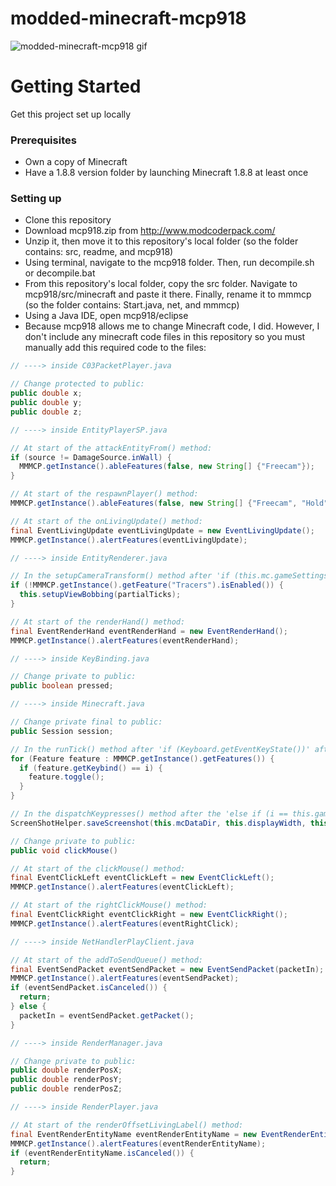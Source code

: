 # modded-minecraft-mcp918
![modded-minecraft-mcp918 gif](https://i.imgur.com/o40P2kX.gif)

# Getting Started
Get this project set up locally
### Prerequisites
* Own a copy of Minecraft
* Have a 1.8.8 version folder by launching Minecraft 1.8.8 at least once
### Setting up
* Clone this repository
* Download mcp918.zip from http://www.modcoderpack.com/
* Unzip it, then move it to this repository's local folder (so the folder contains: src, readme, and mcp918)
* Using terminal, navigate to the mcp918 folder. Then, run decompile.sh or decompile.bat
* From this repository's local folder, copy the src folder. Navigate to mcp918/src/minecraft and paste it there. Finally, rename it to mmmcp (so the folder contains: Start.java, net, and mmmcp)
* Using a Java IDE, open mcp918/eclipse
* Because mcp918 allows me to change Minecraft code, I did. However, I don't include any minecraft code files in this repository so you must manually add this required code to the files:

```java
// ----> inside C03PacketPlayer.java

// Change protected to public:
public double x;
public double y;
public double z;
```
```java
// ----> inside EntityPlayerSP.java

// At start of the attackEntityFrom() method:
if (source != DamageSource.inWall) {
  MMMCP.getInstance().ableFeatures(false, new String[] {"Freecam"});
}

// At start of the respawnPlayer() method:
MMMCP.getInstance().ableFeatures(false, new String[] {"Freecam", "Hold", "Jump", "Sneak", "Triggerbot", "Walk"});

// At start of the onLivingUpdate() method:
final EventLivingUpdate eventLivingUpdate = new EventLivingUpdate();
MMMCP.getInstance().alertFeatures(eventLivingUpdate);
```
```java
// ----> inside EntityRenderer.java

// In the setupCameraTransform() method after 'if (this.mc.gameSettings.viewBobbing)':
if (!MMMCP.getInstance().getFeature("Tracers").isEnabled()) {
  this.setupViewBobbing(partialTicks);
}

// At start of the renderHand() method:
final EventRenderHand eventRenderHand = new EventRenderHand();
MMMCP.getInstance().alertFeatures(eventRenderHand);
```
```java
// ----> inside KeyBinding.java

// Change private to public:
public boolean pressed;
```
```java
// ----> inside Minecraft.java

// Change private final to public:
public Session session;

// In the runTick() method after 'if (Keyboard.getEventKeyState())' after 'if (this.currentScreen != null) { } else {':
for (Feature feature : MMMCP.getInstance().getFeatures()) {
  if (feature.getKeybind() == i) {
    feature.toggle();
  }
}

// In the dispatchKeypresses() method after the 'else if (i == this.gameSettings.keyBindScreenshot.getKeyCode())':
ScreenShotHelper.saveScreenshot(this.mcDataDir, this.displayWidth, this.displayHeight, this.framebufferMc);

// Change private to public:
public void clickMouse()

// At start of the clickMouse() method:
final EventClickLeft eventClickLeft = new EventClickLeft();
MMMCP.getInstance().alertFeatures(eventClickLeft);

// At start of the rightClickMouse() method:
final EventClickRight eventClickRight = new EventClickRight();
MMMCP.getInstance().alertFeatures(eventRightClick);
```
```java
// ----> inside NetHandlerPlayClient.java

// At start of the addToSendQueue() method:
final EventSendPacket eventSendPacket = new EventSendPacket(packetIn);
MMMCP.getInstance().alertFeatures(eventSendPacket);
if (eventSendPacket.isCanceled()) {
  return;
} else {
  packetIn = eventSendPacket.getPacket();
}
```
```java
// ----> inside RenderManager.java

// Change private to public:
public double renderPosX;
public double renderPosY;
public double renderPosZ;
```
```java
// ----> inside RenderPlayer.java

// At start of the renderOffsetLivingLabel() method:
final EventRenderEntityName eventRenderEntityName = new EventRenderEntityName(renderManager, entityIn, x, y, z);
MMMCP.getInstance().alertFeatures(eventRenderEntityName);
if (eventRenderEntityName.isCanceled()) {
  return;
}
```
